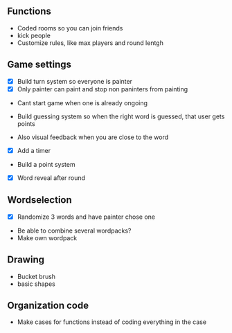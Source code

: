 ## Functions
- Coded rooms so you can join friends
- kick people
- Customize rules, like max players and round lentgh

## Game settings

- [x] Build turn system so everyone is painter
- [x] Only painter can paint and stop non paninters from painting
- Cant start game when one is already ongoing

- Build guessing system so when the right word is guessed, that user gets points
- Also visual feedback when you are close to the word

- [x] Add a timer
- Build a point system

- [x] Word reveal after round

## Wordselection
- [x] Randomize 3 words and have painter chose one
- Be able to combine several wordpacks?
- Make own wordpack

## Drawing
- Bucket brush
- basic shapes

## Organization code
- Make cases for functions instead of coding everything in the case
